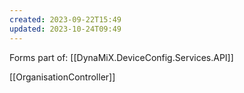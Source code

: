 ```yaml
---
created: 2023-09-22T15:49
updated: 2023-10-24T09:49
---
```

Forms part of: [[DynaMiX.DeviceConfig.Services.API]]

[[OrganisationController]]
